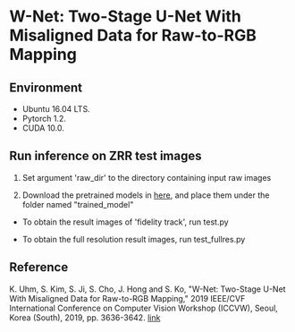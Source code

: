 # W-Net: Two-Stage U-Net With Misaligned Data for Raw-to-RGB Mapping
## Environment
* Ubuntu 16.04 LTS.
* Pytorch 1.2.
* CUDA 10.0.

## Run inference on ZRR test images
1. Set argument 'raw_dir' to the directory containing input raw images

2. Download the pretrained models in [here](https://drive.google.com/drive/folders/1eH_prE7EWEUqxJes5IfHTdsFyqP64o7w?usp=sharing), and place them under the folder named "trained_model"

* To obtain the result images of 'fidelity track', run test.py


* To obtain the full resolution result images, run test_fullres.py

## Reference
K. Uhm, S. Kim, S. Ji, S. Cho, J. Hong and S. Ko, "W-Net: Two-Stage U-Net With Misaligned Data for Raw-to-RGB Mapping," 2019 IEEE/CVF International Conference on Computer Vision Workshop (ICCVW), Seoul, Korea (South), 2019, pp. 3636-3642. [link](https://ieeexplore.ieee.org/document/9022089)
